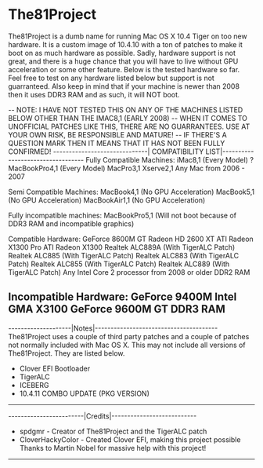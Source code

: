 # The81Project

The81Project is a dumb name for running Mac OS X 10.4 Tiger on too new hardware.
It is a custom image of 10.4.10 with a ton of patches to make it boot on as much hardware as possible.
Sadly, hardware support is not great, and there is a huge chance that you will have to live without GPU acceleration or some other feature.
Below is the tested hardware so far. Feel free to test on any hardware listed below but support is not guarranteed.
Also keep in mind that if your machine is newer than 2008 then it uses DDR3 RAM and as such, it will NOT boot.


-- NOTE: I HAVE NOT TESTED THIS ON ANY OF THE MACHINES LISTED BELOW OTHER THAN THE IMAC8,1 (EARLY 2008)
-- WHEN IT COMES TO UNOFFICIAL PATCHES LIKE THIS, THERE ARE NO GUARRANTEES. USE AT YOUR OWN RISK, BE RESPONSIBLE AND MATURE!
-- IF THERE'S A QUESTION MARK THEN IT MEANS THAT IT HAS NOT BEEN FULLY CONFIRMED!
------------------------------| COMPATIBILITY LIST|----------------------------------
Fully Compatible Machines:
iMac8,1 (Every Model)
? MacBookPro4,1 (Every Model)
MacPro3,1
Xserve2,1
Any Mac from 2006 - 2007

Semi Compatible Machines:
MacBook4,1 (No GPU Acceleration)
MacBook5,1 (No GPU Acceleration)
MacBookAir1,1 (No GPU Acceleration)

Fully incompatible machines:
MacBookPro5,1 (Will not boot because of DDR3 RAM and incompatible graphics)

Compatible Hardware:
GeForce 8600M GT
Radeon HD 2600 XT
ATI Radeon X1300 Pro
ATI Radeon X1300
Realtek ALC889A (With TigerALC Patch)
Realtek ALC885 (With TigerALC Patch)
Realtek ALC883 (With TigerALC Patch)
Realtek ALC855 (With TigerALC Patch)
Realtek ALC889 (With TigerALC Patch)
Any Intel Core 2 processor from 2008 or older
DDR2 RAM

Incompatible Hardware:
GeForce 9400M
Intel GMA X3100
GeForce 9600M GT
DDR3 RAM
------------------------------------------------------------------
--------------------|Notes|---------------------------------------
The81Project uses a couple of third party patches and a couple of patches not normally included with Mac OS X. This may not include all versions of The81Project. They are listed below.
* Clover EFI Bootloader
* TigerALC
* ICEBERG
* 10.4.11 COMBO UPDATE (PKG VERSION)
-----------------------------------------------------------------
------------------------|Credits|---------------------------
* spdgmr - Creator of The81Project and the TigerALC patch
* CloverHackyColor - Created Clover EFI, making this project possible
Thanks to Martin Nobel for massive help with this project!
------------------------------------------------------------------
